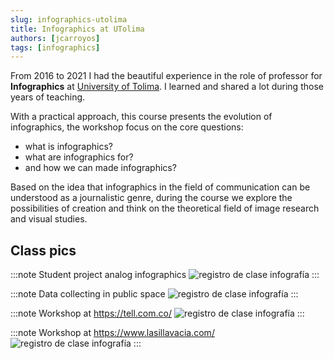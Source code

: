```yaml
---
slug: infographics-utolima
title: Infographics at UTolima
authors: [jcarroyos]
tags: [infographics]
---
```


From 2016 to 2021 I had the beautiful experience in the role of professor for **Infographics** at [University of Tolima](https://ut.edu.co/). I learned and shared a lot during those years of teaching.

<!--truncate-->

With a practical approach, this course presents the evolution of infographics, the workshop focus on the core questions:

- what is infographics?
- what are infographics for?
- and how we can made infographics?

Based on the idea that infographics in the field of communication can be understood as a journalistic genre, during the course we explore the possibilities of creation and think on the theoretical field of image research and visual studies.

## Class pics

:::note Student project analog infographics
![registro de clase infografía](https://cdn.masto.host/mastodonart/media_attachments/files/113/393/977/071/494/730/original/6bfaf8e2e7f4c882.jpg)
:::


:::note Data collecting in public space
![registro de clase infografía](https://cdn.masto.host/mastodonart/media_attachments/files/113/393/977/048/760/026/original/b555ab6ab0f1982e.jpg)
:::

:::note Workshop at https://tell.com.co/
![registro de clase infografía](https://cdn.masto.host/mastodonart/media_attachments/files/113/393/977/013/021/740/original/83a4b1ca9b45bee9.jpg)
:::

:::note Workshop at https://www.lasillavacia.com/
![registro de clase infografía](https://cdn.masto.host/mastodonart/media_attachments/files/113/393/993/332/481/148/original/320e824d2e6dc39d.jpg)
:::
